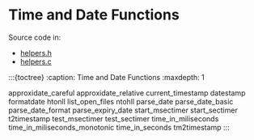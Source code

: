 # Time and Date Functions

Source code in:

- [helpers.h](https://github.com/artgins/yunetas/blob/main/kernel/c/gobj-c/src/helpers.h)
- [helpers.c](https://github.com/artgins/yunetas/blob/main/kernel/c/gobj-c/src/helpers.c)

:::{toctree}
:caption: Time and Date Functions
:maxdepth: 1

approxidate_careful
approxidate_relative
current_timestamp
datestamp
formatdate
htonll
list_open_files
ntohll
parse_date
parse_date_basic
parse_date_format
parse_expiry_date
start_msectimer
start_sectimer
t2timestamp
test_msectimer
test_sectimer
time_in_miliseconds
time_in_miliseconds_monotonic
time_in_seconds
tm2timestamp
:::

